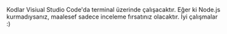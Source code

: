Kodlar Visiual Studio Code'da terminal üzerinde çalışacaktır. Eğer ki Node.js kurmadıysanız, maalesef sadece inceleme fırsatınız olacaktır.
İyi çalışmalar :)
